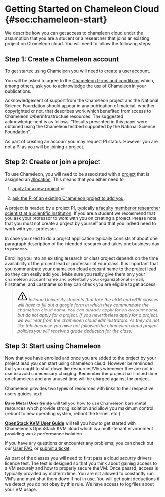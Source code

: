 # Getting Started on Chameleon Cloud {#sec:chameleon-start}

We describe how you can get access to chameleon cloud under the
assumption that you are a student or a researcher that joins an existing
project on Chameleon cloud. You will need to follow the following steps:

## Step 1: Create a Chameleon account

To get started using Chameleon you will need to [create a user
account](https://www.chameleoncloud.org/register).

You will be asked to agree to the [Chameleon terms and
conditions](https://www.chameleoncloud.org/terms/view/site-terms/1.00/)
which, among others, ask you to acknowledge the use of Chameleon in your
publications.

Acknowledgement of support from the Chameleon project and the National
Science Foundation should appear in any publication of material, whether
copyrighted or not, that describes work which benefited from access to
Chameleon cyberinfrastructure resources. The suggested acknowledgement
is as follows: "Results presented in this paper were obtained using the
Chameleon testbed supported by the National Science Foundation".

As part of creating an account you may request PI status. However you
are not a PI as you will be joining a project.

## Step 2: Create or join a project

To use Chameleon, you will need to be associated with a
[project](https://www.chameleoncloud.org/user/projects/new/)
that is assigned an
[allocation](https://chameleoncloud.readthedocs.io/en/latest/getting-started/faq.html?highlight=allocation#project-and-allocation-management).
This means that you either need to

1.  [apply for a new
    project](https://www.chameleoncloud.org/user/projects/new/) or

2.  [ask the PI of an existing Chameleon project to add
    you](https://chameleoncloud.readthedocs.io/en/latest/getting-started/faq.html?highlight=allocation#my-pi-professor-colleague-already-has-a-chameleon-project-how-do-i-get-added-as-a-user-on-the-project).

A project is headed by a project PI, typically [a faculty member or
researcher scientist at a scientific
institution](https://chameleoncloud.readthedocs.io/en/latest/getting-started/faq.html?highlight=allocation#my-pi-professor-colleague-already-has-a-chameleon-project-how-do-i-get-added-as-a-user-on-the-project).
If you are a student we recommend that you ask your professor to work
with you on creating a project. Please note that you must not create a
project by yourself and that you indeed need to work with your
professor.

In case you need to do a project application typically consists of about
one paragraph description of the intended research and takes one
business day to process.

Enrolling you into an existing research or class project depends on the
time availability of the project lead or professor of your class. It is
important that you communicate your chameleon cloud account name to the
project lead so they can easily add you. Make sure you really give them
only your chameleon account name and potentially your organizational
e-mail, Firstname, and Lastname so they can check you are eligible to
get access.

> ![Warning](images/warning.png) *Indiana University students that take the e516 and e616
> classes will have to fill out a google form in which they communicate
> the chameleon cloud name. You can already apply for an account name,
> but do not apply for a project. If you nevertheless apply for a
> project, we will hear from the chameloen cloud administrators. As they
> do not like taht because you have not followed the chameleon cloud
> project policies you will receive a grade deduction for the class.*

## Step 3: Start using Chameleon

Now that you have enrolled and once you are added to the project by your
project lead you can start using chameleon cloud. However be reminded
that you ought to shut down the resources/VMs whenever they are not in
use to avoid unnecessary charging. Remember the project has limited time
on chameleon and any unused time will be charged against the project.

Chameleon provides two types of resources with links to their respective
users guides next:

**[Bare Metal User
Guide](https://chameleoncloud.readthedocs.io/en/latest/technical/baremetal.html?highlight=bare%20metal)**
will tell you how to use Chameleon bare metal resources which provide
strong isolation and allow you maximum control (reboot to new operating
system, reboot the kernel, etc.)

**[OpenStack KVM User
Guide](https://chameleoncloud.readthedocs.io/en/latest/technical/kvm.html?highlight=kvm)**
will tell you how to get started with Chameleon's OpenStack KVM cloud
which is a multi-tenant environment providing weak performance
isolation.

If you have any questions or encounter any problems, you can check out
our [User FAQ](https://chameleoncloud.readthedocs.io/en/latest/getting-started/faq.html?highlight=question), or
[submit a ticket](https://www.chameleoncloud.org/user/help/).

As part of the classes you will need to first pass a cloud *security*
drivers licence test. The test is designed so that you think about
gaining access to a VM securely and how to properly secure the VM. Once
passed, access is typically provided by midterm time. You are not
allowed to constantly run VM's and must shut them down if not in use.
You will get point deductions if we detect you do not obey by this rule.
We have access to log files about your VM usage.

